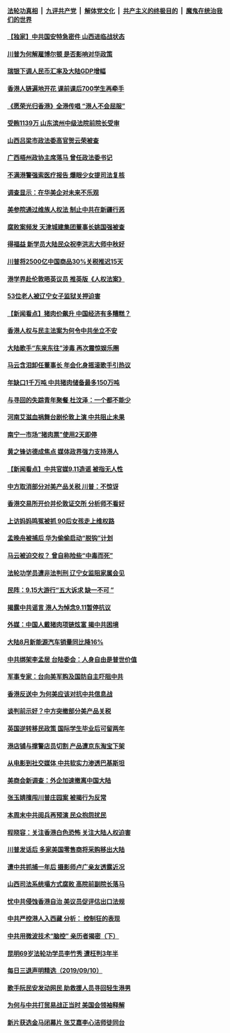 ####  [法轮功真相](../../../../basic/blob/master/README.md?t=09121313) &nbsp;|&nbsp; [九评共产党](../../../../9ping.md/blob/master/README.md?t=09121313) &nbsp;|&nbsp; [解体党文化](../../../../jtdwh.md/blob/master/README.md?t=09121313)  &nbsp;|&nbsp; [共产主义的终极目的](../../../../gczydzjmd.md/blob/master/README.md?t=09121313) &nbsp;|&nbsp; [魔鬼在统治我们的世界](../../../../mgztzwmdsj.md/blob/master/README.md?t=09121313) 

#### [【独家】中共国安特急密件 山西进临战状态](../pages/nsc413/n11515358.md?t=09121313) 

#### [川普为何解雇博尔顿 是否影响对华政策](../pages/nsc413/n11515314.md?t=09121313) 


#### [瑞银下调人民币汇率及大陆GDP增幅](../pages/nsc413/n11516171.md?t=09121313) 

#### [香港人链遍地开花 课前课后700学生再牵手](../pages/nsc413/n11516526.md?t=09121313) 

#### [《愿荣光归香港》全港传唱 “港人不会屈服”](../pages/nsc413/n11516332.md?t=09121313) 

#### [受贿1139万 山东滨州中级法院前院长受审](../pages/nsc413/n11516156.md?t=09121313) 

#### [山西吕梁市政法委高官贺云荣被查](../pages/nsc413/n11516154.md?t=09121313) 

#### [广西梧州政协主席落马 曾任政法委书记](../pages/nsc413/n11516040.md?t=09121313) 

#### [不满港警强索医疗报告 爆眼少女提司法复核](../pages/nsc413/n11515398.md?t=09121313) 

#### [调查显示：在华美企对未来不乐观](../pages/nsc413/n11515339.md?t=09121313) 

#### [美参院通过维族人权法 制止中共在新疆行恶](../pages/nsc413/n11515685.md?t=09121313) 

#### [腐败案频发 天津城建集团董事长姚国强被查](../pages/nsc413/n11515778.md?t=09121313) 

#### [得福益 新学员大陆民众祝李洪志大师中秋好](../pages/nsc413/n11515127.md?t=09121313) 

#### [川普将2500亿中国商品30%关税推迟15天](../pages/nsc413/n11515516.md?t=09121313) 

#### [港学界赴伦敦晤英议员 推英版《人权法案》](../pages/nsc413/n11514792.md?t=09121313) 

#### [53位老人被辽宁女子监狱关押迫害](../pages/nsc413/n11513494.md?t=09121313) 

#### [【新闻看点】猪肉价飙升 中国经济有多糟糕？](../pages/nsc413/n11514694.md?t=09121313) 

#### [香港人权与民主法案为何令中共坐立不安](../pages/nsc413/n11506208.md?t=09121313) 

#### [大陆歌手“东来东往”涉毒 再次震惊娱乐圈](../pages/nsc413/n11515090.md?t=09121313) 

#### [马云含泪卸任董事长 年会化身摇滚歌手引热议](../pages/nsc413/n11514544.md?t=09121313) 

#### [年缺口1千万吨 中共猪肉储备最多150万吨](../pages/nsc413/n11515103.md?t=09121313) 

#### [与寻回的失踪青年聚餐 杜汶泽：一个都不能少](../pages/nsc413/n11514897.md?t=09121313) 

#### [河南艾滋血祸舞台剧伦敦上演 中共阻止未果](../pages/nsc413/n11514931.md?t=09121313) 

#### [南宁一市场“猪肉票”使用2天即停](../pages/nsc413/n11515007.md?t=09121313) 

#### [黄之锋访德成焦点 媒体政界强力支持港人](../pages/nsc413/n11514923.md?t=09121313) 

#### [【新闻看点】中共官媒9.11造谣 被指无人性](../pages/nsc413/n11514450.md?t=09121313) 

#### [中方取消部分对美产品关税 川普：不惊讶](../pages/nsc413/n11514904.md?t=09121313) 

#### [香港交易所开价并伦敦证交所 分析师不看好](../pages/nsc413/n11514449.md?t=09121313) 

#### [上访妈妈鸣冤被抓 90后女孩走上维权路](../pages/nsc413/n11514706.md?t=09121313) 

#### [孟晚舟被捕后 华为偷偷启动“脱钩”计划](../pages/nsc413/n11514647.md?t=09121313) 

#### [马云被迫交权？ 曾自称险些“中毒而死”](../pages/nsc413/n11514528.md?t=09121313) 

#### [法轮功学员遭非法判刑 辽宁女监阻家属会见](../pages/nsc413/n11514552.md?t=09121313) 

#### [民阵：9.15大游行“五大诉求 缺一不可 ”](../pages/nsc413/n11514569.md?t=09121313) 

#### [揭露中共谣言 港人为悼念9.11暂停抗议](../pages/nsc413/n11514517.md?t=09121313) 

#### [外媒：中国人戴猪肉项链炫富 揭中共困境](../pages/nsc413/n11514347.md?t=09121313) 

#### [大陆8月新能源汽车销量同比降16%](../pages/nsc413/n11514523.md?t=09121313) 

#### [中共绑架李孟居 台陆委会：人身自由是普世价值](../pages/nsc413/n11514192.md?t=09121313) 

#### [军事专家：台向美军购及国防自主吓阻中共](../pages/nsc413/n11513556.md?t=09121313) 

#### [香港反送中 为何美应该对抗中共信息战](../pages/nsc413/n11514006.md?t=09121313) 

#### [谈判前示好？中方突撤部分美产品关税](../pages/nsc413/n11514268.md?t=09121313) 


#### [英国逆转移民政策 国际学生毕业后可留两年](../pages/nsc413/n11514275.md?t=09121313) 

#### [港店铺与撑警店员切割 产品遭京东淘宝下架](../pages/nsc413/n11513965.md?t=09121313) 

#### [从电影到社交媒体 中共软实力渗透巴基斯坦](../pages/nsc413/n11513940.md?t=09121313) 

#### [美商会新调查：外企加速撤离中国大陆](../pages/nsc413/n11513604.md?t=09121313) 

#### [张玉婧擅闯川普庄园案 被揭行为反常](../pages/nsc413/n11513562.md?t=09121313) 

#### [本周末中共阅兵再预演 民众抱怨扰民](../pages/nsc413/n11513323.md?t=09121313) 

#### [程晓容：关注香港白色恐怖 关注大陆人权迫害](../pages/nsc413/n11513501.md?t=09121313) 

#### [川普发话后 多家美国零售商将采购移出大陆](../pages/nsc413/n11513049.md?t=09121313) 

#### [遭中共抓捕一年后 摄影师卢广亲友透露近况](../pages/nsc413/n11513335.md?t=09121313) 

#### [山西司法系统塌方式腐败 高院前副院长落马](../pages/nsc413/n11512984.md?t=09121313) 

#### [忧中共侵蚀香港自治 美议员促评估出口法规](../pages/nsc413/n11513037.md?t=09121313) 

#### [中共严控港人入西藏 分析： 控制狂的表现](../pages/nsc413/n11513046.md?t=09121313) 

#### [中共用微波技术“脑控” 亲历者揭密（下）](../pages/nsc413/n11510890.md?t=09121313) 

#### [昆明69岁法轮功学员李竹秀 遭枉判3年半](../pages/nsc413/n11511984.md?t=09121313) 

#### [每日三退声明精选（2019/09/10）](../pages/nsc413/n11513087.md?t=09121313) 

#### [歌手阮民安发动网民 助救援人员寻回轻生港男](../pages/nsc413/n11512803.md?t=09121313) 

#### [为何与中共打贸易战正当时 美国会领袖释解](../pages/nsc413/n11512804.md?t=09121313) 

#### [新片获选金马闭幕片 张艾嘉李心洁师徒同台](../pages/nsc413/n11512652.md?t=09121313) 

